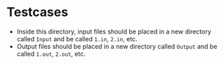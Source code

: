 # Testcases

- Inside this directory, input files should be placed in a new directory called `Input` and be called `1.in`, `2.in`, etc.
- Output files should be placed in a new directory called `Output` and be called `1.out`, `2.out`, etc.
